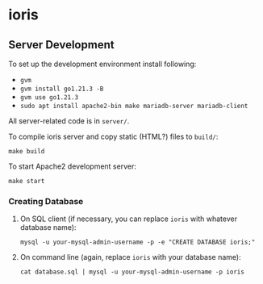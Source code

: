 # ioris

## Server Development

To set up the development environment install following:
 * `gvm`
 * `gvm install go1.21.3 -B`
 * `gvm use go1.21.3`
 * `sudo apt install apache2-bin make mariadb-server mariadb-client`

All server-related code is in `server/`.

To compile ioris server and copy static (HTML?) files to `build/`:
  ```
  make build
  ```

To start Apache2 development server:
  ```
  make start
  ```

### Creating Database

1. On SQL client (if necessary, you can replace `ioris` with whatever database name):
   ```
   mysql -u your-mysql-admin-username -p -e "CREATE DATABASE ioris;"
   ```
1. On command line (again, replace `ioris` with your database name):
   ```
   cat database.sql | mysql -u your-mysql-admin-username -p ioris
   ```
